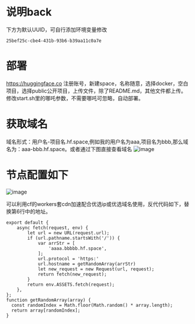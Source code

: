 # 说明back
下方为默认UUID，可自行添加环境变量修改
```
25bef25c-cbe4-431b-93b6-b39aa11c0a7e
```
# 部署
https://huggingface.co 注册账号，新建space，名称随意，选择docker，空白项目，选择public公开项目，上传文件，除了README.md，其他文件都上传。
修改start.sh里的哪吒参数，不需要哪吒可忽略，自动部署。

# 获取域名
域名形式：用户名-项目名.hf.space,例如我的用户名为aaa,项目名为bbb,那么域名为：aaa-bbb.hf.space。或者通过下图直接查看域名
![image](https://github.com/eoovve/Huggingface-ws/assets/142894633/3a8c246a-df46-4e3c-848a-f8730ac58766)

# 节点配置如下
![image](https://github.com/eoovve/Huggingface-ws/assets/142894633/b97638ec-1f71-4859-89fd-1a21744e49ca)

可以利用cf的workers套cdn加速配合优选ip或优选域名使用，反代代码如下，替换第6行中的地址。
```
export default {
    async fetch(request, env) {
        let url = new URL(request.url);
        if (url.pathname.startsWith('/')) {
            var arrStr = [
                'aaaa.bbbbb.hf.space',
            ];
            url.protocol = 'https:'
            url.hostname = getRandomArray(arrStr)
            let new_request = new Request(url, request);
            return fetch(new_request);
        }
        return env.ASSETS.fetch(request);
    },
};
function getRandomArray(array) {
  const randomIndex = Math.floor(Math.random() * array.length);
  return array[randomIndex];
}
```
